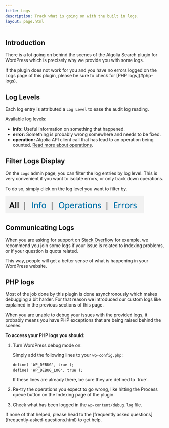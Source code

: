 ```yaml
---
title: Logs
description: Track what is going on with the built in logs.
layout: page.html
---
```

## Introduction

There is a lot going on behind the scenes of the Algolia Search plugin for WordPress which is precisely why we provide you with some logs.

<div class="alert alert-warning">If the plugin does not work for you and you have no errors logged on the Logs page of this plugin, please be sure to check for [PHP logs](#php-logs).</div>

## Log Levels

Each log entry is attributed a `Log Level` to ease the audit log reading.

Available log levels:
- **info:** Useful information on something that happened.
- **error:** Something is probably wrong somewhere and needs to be fixed.
- **operation:** Algolia API client call that has lead to an operation being counted. [Read more about operations](https://www.algolia.com/doc/faq/basics/what-is-an-operation).

## Filter Logs Display

On the `Logs` admin page, you can filter the log entries by log level. This is very convenient if you want to isolate errors, or only track down operations.

To do so, simply click on the log level you want to filter by.

![Filter Logs Display](img/logs/filter-logs-display-1.png)

## Communicating Logs

When you are asking for support on [Stack Overflow](http://stackoverflow.com/questions/tagged/algolia+wordpress) for example, we recommend you join some logs if your issue is related to indexing problems, or if your question is quota related.

This way, people will get a better sense of what is happening in your WordPress website.

## PHP logs

Most of the job done by this plugin is done asynchronously which makes debugging a bit harder.
For that reason we introduced our custom logs like explained in the previous sections of this page.

When you are unable to debug your issues with the provided logs, it probably means you have PHP exceptions that are being raised behind the scenes.

**To access your PHP logs you should:**

1. Turn WordPress debug mode on:

	Simply add the following lines to your `wp-config.php`:

	```
	define( 'WP_DEBUG', true );
	define( 'WP_DEBUG_LOG', true );
	```

	<div class="alert alert-warning">If these lines are already there, be sure they are defined to `true`.</div>

2. Re-try the operations you expect to go wrong, like hitting the <span class="wp-btn">Process queue</span> button on the Indexing page of the plugin.
3. Check what has been logged in the `wp-content/debug.log` file.

<div class="alert alert-info">If none of that helped, please head to the [frequently asked questions](frequently-asked-questions.html) to get help.</div>
